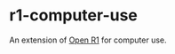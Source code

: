 # r1-computer-use
An extension of [Open R1](https://github.com/huggingface/open-r1) for computer use.
